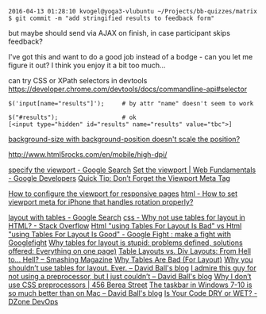 

    2016-04-13 01:28:10 kvogel@yoga3-vlubuntu ~/Projects/bb-quizzes/matrix
    $ git commit -m "add stringified results to feedback form"

but maybe should send via AJAX on finish, in case participant skips feedback?

I've got this and want to do a good job instead of a bodge - can you let me figure it out?
I think you enjoy it a bit too much...

can try CSS or XPath selectors in devtools 
https://developer.chrome.com/devtools/docs/commandline-api#selector

    $('input[name="results"]');     # by attr "name" doesn't seem to work

    $("#results");                  # ok
    [<input type=​"hidden" id=​"results" name=​"results" value=​"tbc">​]

[background-size with background-position doesn't scale the position?](http://stackoverflow.com/questions/17033806/background-size-with-background-position-doesnt-scale-the-position?lq=1)

http://www.html5rocks.com/en/mobile/high-dpi/

[specify the viewport - Google Search](https://www.google.co.uk/search?q=specify+the+viewport&oq=specify+the+viewport&aqs=chrome..69i57.3752577j0j7&sourceid=chrome&ie=UTF-8)
[Set the viewport | Web Fundamentals - Google Developers](https://developers.google.com/web/fundamentals/design-and-ui/responsive/fundamentals/set-the-viewport?hl=en)
[Quick Tip: Don’t Forget the Viewport Meta Tag](http://webdesign.tutsplus.com/articles/quick-tip-dont-forget-the-viewport-meta-tag--webdesign-5972)

[How to configure the viewport for responsive pages](https://varvy.com/mobile/configure-viewport.html)
[html - How to set viewport meta for iPhone that handles rotation properly?](http://stackoverflow.com/questions/1230019/how-to-set-viewport-meta-for-iphone-that-handles-rotation-properly)


[layout with tables - Google Search](https://www.google.co.uk/search?q=layout+with+tables&oq=layout+with+tables)
[css - Why not use tables for layout in HTML? - Stack Overflow](http://stackoverflow.com/questions/83073/why-not-use-tables-for-layout-in-html)
[Html "using Tables For Layout Is Bad" vs Html "using Tables For Layout Is Good" - Google Fight : make a fight with Googlefight](http://www.googlefight.com/index.php?lang=en_GB&word1=html+%22using+tables+for+layout+is+bad%22&word2=html+%22using+tables+for+layout+is+good%22)
[Why tables for layout is stupid: problems defined, solutions offered: Everything on one page)](https://www.hotdesign.com/seybold/everything.html)
[Table Layouts vs. Div Layouts: From Hell to... Hell? – Smashing Magazine](https://www.smashingmagazine.com/2009/04/from-table-hell-to-div-hell/)
[Why Tables Are Bad (For Layout)](http://phrogz.net/css/WhyTablesAreBadForLayout.html)
[Why you shouldn’t use tables for layout. Ever. – David Ball's blog](http://daviddickball.uk/2011/04/why-you-shouldnt-use-tables-for-layout-ever/)
[I admire this guy for not using a preprocessor, but I just couldn’t – David Ball's blog](http://daviddickball.uk/2016/03/i-admire-this-guy-for-not-using-a-preprocessor-but-i-just-couldnt/)
[Why I don’t use CSS preprocessors | 456 Berea Street](http://www.456bereastreet.com/archive/201603/why_i_dont_use_css_preprocessors/)
[The taskbar in Windows 7-10 is so much better than on Mac – David Ball's blog](http://daviddickball.uk/2016/03/the-taskbar-in-windows-is-better-than-on-mac/)
[Is Your Code DRY or WET? - DZone DevOps](https://dzone.com/articles/is-your-code-dry-or-wet)
